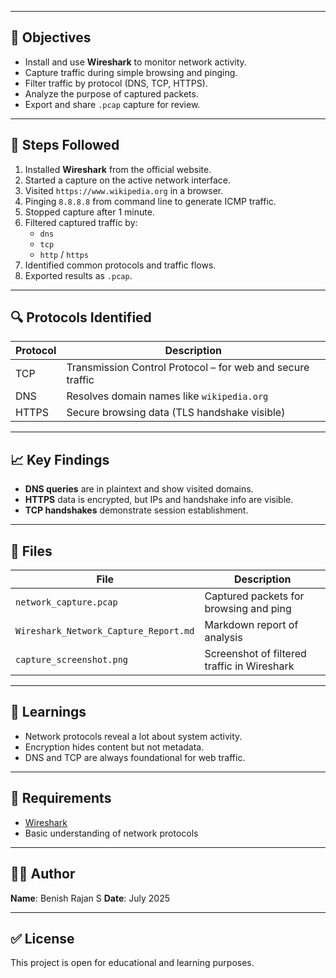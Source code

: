 
---

## 📌 Objectives

- Install and use **Wireshark** to monitor network activity.
- Capture traffic during simple browsing and pinging.
- Filter traffic by protocol (DNS, TCP, HTTPS).
- Analyze the purpose of captured packets.
- Export and share `.pcap` capture for review.

---

## 🔧 Steps Followed

1. Installed **Wireshark** from the official website.
2. Started a capture on the active network interface.
3. Visited `https://www.wikipedia.org` in a browser.
4. Pinging `8.8.8.8` from command line to generate ICMP traffic.
5. Stopped capture after 1 minute.
6. Filtered captured traffic by:
   - `dns`
   - `tcp`
   - `http` / `https`
7. Identified common protocols and traffic flows.
8. Exported results as `.pcap`.

---

## 🔍 Protocols Identified

| Protocol | Description                             |
|----------|-----------------------------------------|
| TCP      | Transmission Control Protocol – for web and secure traffic |
| DNS      | Resolves domain names like `wikipedia.org` |
| HTTPS    | Secure browsing data (TLS handshake visible) |

---

## 📈 Key Findings

- **DNS queries** are in plaintext and show visited domains.
- **HTTPS** data is encrypted, but IPs and handshake info are visible.
- **TCP handshakes** demonstrate session establishment.

---

## 🧾 Files

| File                | Description                                  |
|---------------------|----------------------------------------------|
| `network_capture.pcap` | Captured packets for browsing and ping     |
| `Wireshark_Network_Capture_Report.md` | Markdown report of analysis |
| `capture_screenshot.png` | Screenshot of filtered traffic in Wireshark |

---

## 🧠 Learnings

- Network protocols reveal a lot about system activity.
- Encryption hides content but not metadata.
- DNS and TCP are always foundational for web traffic.

---

## 📌 Requirements

- [Wireshark](https://www.wireshark.org/download.html)
- Basic understanding of network protocols

---

## 🧑‍💻 Author

**Name**: Benish Rajan S 
**Date**: July 2025

---

## ✅ License

This project is open for educational and learning purposes.
